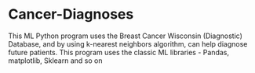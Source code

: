 # Cancer-Diagnoses
This ML Python program uses the Breast Cancer Wisconsin (Diagnostic) Database, and by using k-nearest neighbors algorithm, can help diagnose future patients. This program uses the classic ML libraries - Pandas, matplotlib, Sklearn and so on
